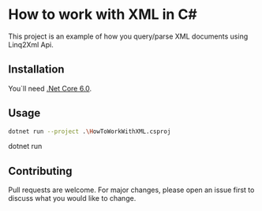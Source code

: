 # How to work with XML in C#

This project is an example of how you query/parse XML documents using Linq2Xml Api.

## Installation

You`ll need [.Net Core 6.0](https://dotnet.microsoft.com/en-us/download).

## Usage

```bash
dotnet run --project .\HowToWorkWithXML.csproj
```

dotnet run

## Contributing

Pull requests are welcome. For major changes, please open an issue first to discuss what you would like to change.
